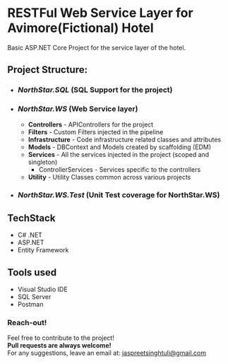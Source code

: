 # RESTFul Web Service Layer for Avimore(Fictional) Hotel
Basic ASP.NET Core Project for the service layer of the hotel. </br>

## Project Structure:
* ### *NorthStar.SQL* (SQL Support for the project)
* ### *NorthStar.WS* (Web Service layer)
  * **Controllers** - APIControllers for the project
  * **Filters** - Custom Filters injected in the pipeline
  * **Infrastructure** - Code infrastructure related classes and attributes
  * **Models** - DBContext and Models created by scaffolding (EDM)
  * **Services** - All the services injected in the project (scoped and singleton)
    * ControllerServices - Services specific to the controllers
  * **Utility** - Utility Classes common across various projects
* ### *NorthStar.WS.Test* (Unit Test coverage for NorthStar.WS)

## TechStack
* C# .NET
* ASP.NET
* Entity Framework

## Tools used
* Visual Studio IDE
* SQL Server
* Postman

### Reach-out!
Feel free to contribute to the project! </br>
**Pull requests are always welcome!**</br>
For any suggestions, leave an email at: jaspreetsinghtuli@gmail.com
